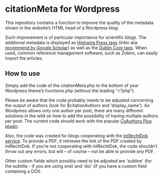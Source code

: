 # citationMeta for Wordpress
This repository contains a function to improve the quality of the metadata shown in the website’s HTML head of a Wordpress blog.

Such improvement is of particular importance for scientific blogs. The additional metadata is displayed as [Highwire Press tags](https://www.zotero.org/support/dev/exposing_metadata#using_an_open_standard_for_exposing_metadata) (inter alia [recommend by Google Scholar](https://scholar.google.com/intl/en/scholar/inclusion.html#indexing)) as well as the [Dublin Core tags](https://www.dublincore.org/specifications/dublin-core/dcmi-terms/). When used, common reference management software, such as Zotero, can easily import the articles.

## How to use

Simply add the code of the citationMeta.php to the bottom of your Wordpress theme’s functions.php (without the leading “<?php”).

Please be aware that the code probably needs to be adjusted concerning the output of authors (look for $citationAuthors and 'display_name'). As Wordpress allows only one author per post, there are many different solutions in the wild on how to add the possibility of having multiple authors per post. The current code should work with the popular [CoAuthors Plus plugin](https://wordpress.org/plugins/co-authors-plus/).

Also, the code was created for blogs cooperating with the [intRechtDok service](https://intrechtdok.de). To provide a PDF, it retrieves the link of the PDF created by intRechtDok. If you’re not cooperating with intRechtDok, the code shouldn’t throw out any errors, but will – of course – not be able to provide any PDF.

Other custom fields which possibly need to be adjusted are 'subline' (for the subtitle - if you are using one) and 'doi' (if you have a custom field containing a DOI).
